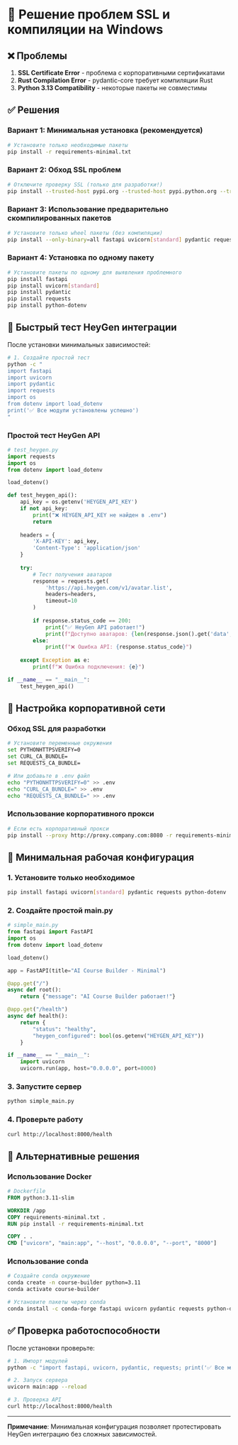 # 🔧 Решение проблем SSL и компиляции на Windows

## ❌ Проблемы

1. **SSL Certificate Error** - проблема с корпоративными сертификатами
2. **Rust Compilation Error** - pydantic-core требует компиляции Rust
3. **Python 3.13 Compatibility** - некоторые пакеты не совместимы

## ✅ Решения

### Вариант 1: Минимальная установка (рекомендуется)

```bash
# Установите только необходимые пакеты
pip install -r requirements-minimal.txt
```

### Вариант 2: Обход SSL проблем

```bash
# Отключите проверку SSL (только для разработки!)
pip install --trusted-host pypi.org --trusted-host pypi.python.org --trusted-host files.pythonhosted.org -r requirements-minimal.txt
```

### Вариант 3: Использование предварительно скомпилированных пакетов

```bash
# Установите только wheel пакеты (без компиляции)
pip install --only-binary=all fastapi uvicorn[standard] pydantic requests python-dotenv
```

### Вариант 4: Установка по одному пакету

```bash
# Установите пакеты по одному для выявления проблемного
pip install fastapi
pip install uvicorn[standard]
pip install pydantic
pip install requests
pip install python-dotenv
```

## 🚀 Быстрый тест HeyGen интеграции

После установки минимальных зависимостей:

```bash
# 1. Создайте простой тест
python -c "
import fastapi
import uvicorn
import pydantic
import requests
import os
from dotenv import load_dotenv
print('✅ Все модули установлены успешно')
"
```

### Простой тест HeyGen API

```python
# test_heygen.py
import requests
import os
from dotenv import load_dotenv

load_dotenv()

def test_heygen_api():
    api_key = os.getenv('HEYGEN_API_KEY')
    if not api_key:
        print("❌ HEYGEN_API_KEY не найден в .env")
        return
    
    headers = {
        'X-API-KEY': api_key,
        'Content-Type': 'application/json'
    }
    
    try:
        # Тест получения аватаров
        response = requests.get(
            'https://api.heygen.com/v1/avatar.list',
            headers=headers,
            timeout=10
        )
        
        if response.status_code == 200:
            print("✅ HeyGen API работает!")
            print(f"Доступно аватаров: {len(response.json().get('data', []))}")
        else:
            print(f"❌ Ошибка API: {response.status_code}")
            
    except Exception as e:
        print(f"❌ Ошибка подключения: {e}")

if __name__ == "__main__":
    test_heygen_api()
```

## 🔧 Настройка корпоративной сети

### Обход SSL для разработки

```bash
# Установите переменные окружения
set PYTHONHTTPSVERIFY=0
set CURL_CA_BUNDLE=
set REQUESTS_CA_BUNDLE=

# Или добавьте в .env файл
echo "PYTHONHTTPSVERIFY=0" >> .env
echo "CURL_CA_BUNDLE=" >> .env
echo "REQUESTS_CA_BUNDLE=" >> .env
```

### Использование корпоративного прокси

```bash
# Если есть корпоративный прокси
pip install --proxy http://proxy.company.com:8080 -r requirements-minimal.txt
```

## 🎯 Минимальная рабочая конфигурация

### 1. Установите только необходимое

```bash
pip install fastapi uvicorn[standard] pydantic requests python-dotenv
```

### 2. Создайте простой main.py

```python
# simple_main.py
from fastapi import FastAPI
import os
from dotenv import load_dotenv

load_dotenv()

app = FastAPI(title="AI Course Builder - Minimal")

@app.get("/")
async def root():
    return {"message": "AI Course Builder работает!"}

@app.get("/health")
async def health():
    return {
        "status": "healthy",
        "heygen_configured": bool(os.getenv("HEYGEN_API_KEY"))
    }

if __name__ == "__main__":
    import uvicorn
    uvicorn.run(app, host="0.0.0.0", port=8000)
```

### 3. Запустите сервер

```bash
python simple_main.py
```

### 4. Проверьте работу

```bash
curl http://localhost:8000/health
```

## 📝 Альтернативные решения

### Использование Docker

```dockerfile
# Dockerfile
FROM python:3.11-slim

WORKDIR /app
COPY requirements-minimal.txt .
RUN pip install -r requirements-minimal.txt

COPY . .
CMD ["uvicorn", "main:app", "--host", "0.0.0.0", "--port", "8000"]
```

### Использование conda

```bash
# Создайте conda окружение
conda create -n course-builder python=3.11
conda activate course-builder

# Установите пакеты через conda
conda install -c conda-forge fastapi uvicorn pydantic requests python-dotenv
```

## ✅ Проверка работоспособности

После установки проверьте:

```bash
# 1. Импорт модулей
python -c "import fastapi, uvicorn, pydantic, requests; print('✅ Все модули работают')"

# 2. Запуск сервера
uvicorn main:app --reload

# 3. Проверка API
curl http://localhost:8000/health
```

---

**Примечание**: Минимальная конфигурация позволяет протестировать HeyGen интеграцию без сложных зависимостей.
